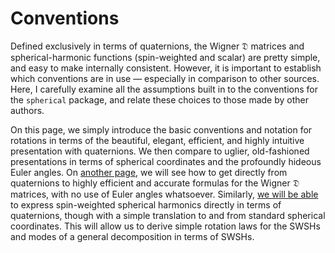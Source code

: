 # Conventions

Defined exclusively in terms of quaternions, the Wigner $\mathfrak{D}$
matrices and spherical-harmonic functions (spin-weighted and scalar)
are pretty simple, and easy to make internally consistent.  However,
it is important to establish which conventions are in use —
especially in comparison to other sources.  Here, I carefully examine
all the assumptions built in to the conventions for the
`spherical` package, and relate these choices to those made
by other authors.

On this page, we simply introduce the basic conventions and notation
for rotations in terms of the beautiful, elegant, efficient, and
highly intuitive presentation with quaternions.  We then compare to
uglier, old-fashioned presentations in terms of spherical coordinates
and the profoundly hideous Euler angles.  On
[another page](/WignerDMatrices), we will see how to get directly
from quaternions to highly efficient and accurate formulas for the
Wigner $\mathfrak{D}$ matrices, with no use of Euler angles
whatsoever.  Similarly, [we will be able](/SWSHs) to express
spin-weighted spherical harmonics directly in terms of quaternions,
though with a simple translation to and from standard spherical
coordinates.  This will allow us to derive simple rotation laws for
the SWSHs and modes of a general decomposition in terms of SWSHs.
